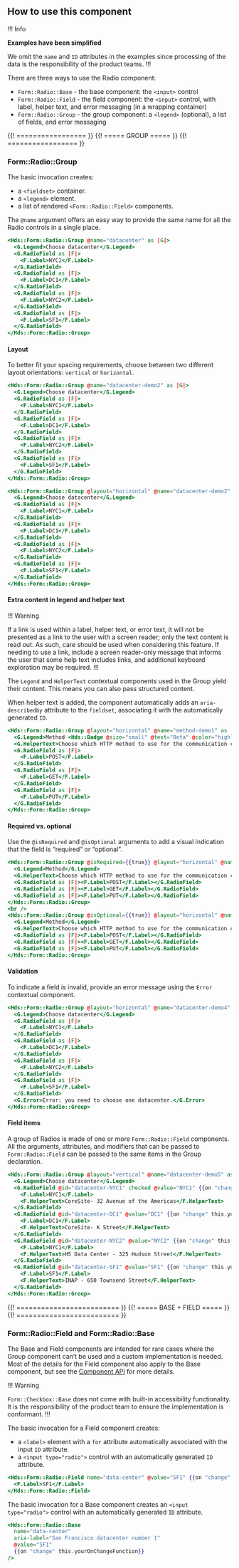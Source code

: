 ## How to use this component

!!! Info

**Examples have been simplified**

We omit the `name` and `ID` attributes in the examples since processing of the data is the responsibility of the product teams.
!!!

There are three ways to use the Radio component:

- `Form::Radio::Base` - the base component: the `<input>` control
- `Form::Radio::Field` - the field component: the `<input>` control, with label, helper text, and error messaging (in a wrapping container)
- `Form::Radio::Group` - the group component: a `<legend>` (optional), a list of fields, and error messaging

{{! ================= }} {{! ===== GROUP ===== }} {{! ================= }}

### Form::Radio::Group

The basic invocation creates:

- a `<fieldset>` container.
- a `<legend>` element.
- a list of rendered `<Form::Radio::Field>` components.

The `@name` argument offers an easy way to provide the same name for all the Radio controls in a single place.

```handlebars
<Hds::Form::Radio::Group @name="datacenter" as |G|>
  <G.Legend>Choose datacenter</G.Legend>
  <G.RadioField as |F|>
    <F.Label>NYC1</F.Label>
  </G.RadioField>
  <G.RadioField as |F|>
    <F.Label>DC1</F.Label>
  </G.RadioField>
  <G.RadioField as |F|>
    <F.Label>NYC2</F.Label>
  </G.RadioField>
  <G.RadioField as |F|>
    <F.Label>SF1</F.Label>
  </G.RadioField>
</Hds::Form::Radio::Group>
```

#### Layout

To better fit your spacing requirements, choose between two different layout orientations: `vertical` or `horizontal`.

```handlebars
<Hds::Form::Radio::Group @name="datacenter-demo2" as |G|>
  <G.Legend>Choose datacenter</G.Legend>
  <G.RadioField as |F|>
    <F.Label>NYC1</F.Label>
  </G.RadioField>
  <G.RadioField as |F|>
    <F.Label>DC1</F.Label>
  </G.RadioField>
  <G.RadioField as |F|>
    <F.Label>NYC2</F.Label>
  </G.RadioField>
  <G.RadioField as |F|>
    <F.Label>SF1</F.Label>
  </G.RadioField>
</Hds::Form::Radio::Group>
```

```handlebars
<Hds::Form::Radio::Group @layout="horizontal" @name="datacenter-demo2" as |G|>
  <G.Legend>Choose datacenter</G.Legend>
  <G.RadioField as |F|>
    <F.Label>NYC1</F.Label>
  </G.RadioField>
  <G.RadioField as |F|>
    <F.Label>DC1</F.Label>
  </G.RadioField>
  <G.RadioField as |F|>
    <F.Label>NYC2</F.Label>
  </G.RadioField>
  <G.RadioField as |F|>
    <F.Label>SF1</F.Label>
  </G.RadioField>
</Hds::Form::Radio::Group>
```

#### Extra content in legend and helper text

!!! Warning

If a link is used within a label, helper text, or error text, it will not be presented as a link to the user with a screen reader; only the text content is read out. As such, care should be used when considering this feature. If needing to use a link, include a screen reader-only message that informs the user that some help text includes links, and additional keyboard exploration may be required.
!!!

The `Legend` and `HelperText` contextual components used in the Group yield their content. This means you can also pass structured content.

When helper text is added, the component automatically adds an `aria-describedby` attribute to the `fieldset`, associating it with the automatically generated `ID`.

```handlebars
<Hds::Form::Radio::Group @layout="horizontal" @name="method-demo1" as |G|>
  <G.Legend>Method <Hds::Badge @size="small" @text="Beta" @color="highlight" /></G.Legend>
  <G.HelperText>Choose which HTTP method to use for the communication channel. See <Hds::Link::Inline @href="#">HTTP protocol</Hds::Link::Inline> for more details.</G.HelperText>
  <G.RadioField as |F|>
    <F.Label>POST</F.Label>
  </G.RadioField>
  <G.RadioField as |F|>
    <F.Label>GET</F.Label>
  </G.RadioField>
  <G.RadioField as |F|>
    <F.Label>PUT</F.Label>
  </G.RadioField>
</Hds::Form::Radio::Group>
```

#### Required vs. optional

Use the `@isRequired` and `@isOptional` arguments to add a visual indication that the field is “required” or “optional”.

```handlebars
<Hds::Form::Radio::Group @isRequired={{true}} @layout="horizontal" @name="method-demo2" as |G|>
  <G.Legend>Method</G.Legend>
  <G.HelperText>Choose which HTTP method to use for the communication channel.</G.HelperText>
  <G.RadioField as |F|><F.Label>POST</F.Label></G.RadioField>
  <G.RadioField as |F|><F.Label>GET</F.Label></G.RadioField>
  <G.RadioField as |F|><F.Label>PUT</F.Label></G.RadioField>
</Hds::Form::Radio::Group>
<br />
<Hds::Form::Radio::Group @isOptional={{true}} @layout="horizontal" @name="method-demo3" as |G|>
  <G.Legend>Method</G.Legend>
  <G.HelperText>Choose which HTTP method to use for the communication channel.</G.HelperText>
  <G.RadioField as |F|><F.Label>POST</F.Label></G.RadioField>
  <G.RadioField as |F|><F.Label>GET</F.Label></G.RadioField>
  <G.RadioField as |F|><F.Label>PUT</F.Label></G.RadioField>
</Hds::Form::Radio::Group>
```

#### Validation

To indicate a field is invalid, provide an error message using the `Error` contextual component.

```handlebars
<Hds::Form::Radio::Group @layout="horizontal" @name="datacenter-demo4" as |G|>
  <G.Legend>Choose datacenter</G.Legend>
  <G.RadioField as |F|>
    <F.Label>NYC1</F.Label>
  </G.RadioField>
  <G.RadioField as |F|>
    <F.Label>DC1</F.Label>
  </G.RadioField>
  <G.RadioField as |F|>
    <F.Label>NYC2</F.Label>
  </G.RadioField>
  <G.RadioField as |F|>
    <F.Label>SF1</F.Label>
  </G.RadioField>
  <G.Error>Error: you need to choose one datacenter.</G.Error>
</Hds::Form::Radio::Group>
```

#### Field items

A group of Radios is made of one or more `Form::Radio::Field` components. All the arguments, attributes, and modifiers that can be passed to `Form::Radio::Field` can be passed to the same items in the Group declaration.

```handlebars
<Hds::Form::Radio::Group @layout="vertical" @name="datacenter-demo5" as |G|>
  <G.Legend>Choose datacenter</G.Legend>
  <G.RadioField @id="datacenter-NYC1" checked @value="NYC1" {{on "change" this.yourOnChangeFunction}} as |F|>
    <F.Label>NYC1</F.Label>
    <F.HelperText>CoreSite- 32 Avenue of the Americas</F.HelperText>
  </G.RadioField>
  <G.RadioField @id="datacenter-DC1" @value="DC1" {{on "change" this.yourOnChangeFunction}} as |F|>
    <F.Label>DC1</F.Label>
    <F.HelperText>CoreSite- K Street</F.HelperText>
  </G.RadioField>
  <G.RadioField @id="datacenter-NYC2" @value="NYC2" {{on "change" this.yourOnChangeFunction}} as |F|>
    <F.Label>NYC1</F.Label>
    <F.HelperText>H5 Data Center - 325 Hudson Street</F.HelperText>
  </G.RadioField>
  <G.RadioField @id="datacenter-SF1" @value="SF1" {{on "change" this.yourOnChangeFunction}} as |F|>
    <F.Label>SF1</F.Label>
    <F.HelperText>INAP - 650 Townsend Street</F.HelperText>
  </G.RadioField>
</Hds::Form::Radio::Group>
```

{{! ========================= }} {{! ===== BASE + FIELD ===== }} {{! ========================= }}

### Form::Radio::Field and Form::Radio::Base

The Base and Field components are intended for rare cases where the Group component can’t be used and a custom implementation is needed. Most of the details for the Field component also apply to the Base component, but see the [Component API](#component-api) for more details.

!!! Warning

`Form::Checkbox::Base` does not come with built-in accessibility functionality. It is the responsibility of the product team to ensure the implementation is conformant.
!!!

The basic invocation for a Field component creates:

- a `<label>` element with a `for` attribute automatically associated with the input `ID` attribute.
- a `<input type="radio">` control with an automatically generated `ID` attribute.

```handlebars
<Hds::Form::Radio::Field name="data-center" @value="SF1" {{on "change" this.yourOnChangeFunction}} as |F|>
  <F.Label>SF1</F.Label>
</Hds::Form::Radio::Field>
```

The basic invocation for a Base component creates an `<input type="radio">` control with an automatically generated `ID` attribute.

```handlebars
<Hds::Form::Radio::Base
  name="data-center"
  aria-label="San Francisco datacenter number 1"
  @value="SF1"
  {{on "change" this.yourOnChangeFunction}}
/>
```
